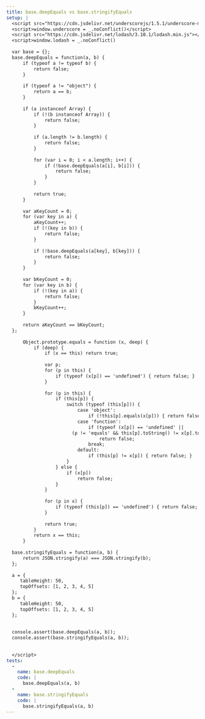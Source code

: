 ```yaml
---
title: base.deepEquals vs base.stringifyEquals
setup: |
  <script src="https://cdn.jsdelivr.net/underscorejs/1.5.1/underscore-min.js"></script>
  <script>window.underscore = _.noConflict()</script>
  <script src="https://cdn.jsdelivr.net/lodash/3.10.1/lodash.min.js"></script>
  <script>window.lodash = _.noConflict()
  
  var base = {};
  base.deepEquals = function(a, b) {
      if (typeof a != typeof b) {
          return false;
      }
  
      if (typeof a != "object") {
          return a == b;
      }
  
      if (a instanceof Array) {
          if (!(b instanceof Array)) {
              return false;
          }
  
          if (a.length != b.length) {
              return false;
          }
  
          for (var i = 0; i < a.length; i++) {
              if (!base.deepEquals(a[i], b[i])) {
                  return false;
              }
          }
  
          return true;
      }
  
      var aKeyCount = 0;
      for (var key in a) {
          aKeyCount++;
          if (!(key in b)) {
              return false;
          }
  
          if (!base.deepEquals(a[key], b[key])) {
              return false;
          }
      }
  
      var bKeyCount = 0;
      for (var key in b) {
          if (!(key in a)) {
              return false;
          }
          bKeyCount++;
      }
  
      return aKeyCount == bKeyCount;
  };
  
      Object.prototype.equals = function (x, deep) {
          if (deep) {
              if (x == this) return true;
  
              var p;
              for (p in this) {
                  if (typeof (x[p]) == 'undefined') { return false; }
              }
  
              for (p in this) {
                  if (this[p]) {
                      switch (typeof (this[p])) {
                          case 'object':
                              if (!this[p].equals(x[p])) { return false; } break;
                          case 'function':
                              if (typeof (x[p]) == 'undefined' ||
                        (p != 'equals' && this[p].toString() != x[p].toString()))
                                  return false;
                              break;
                          default:
                              if (this[p] != x[p]) { return false; }
                      }
                  } else {
                      if (x[p])
                          return false;
                  }
              }
  
              for (p in x) {
                  if (typeof (this[p]) == 'undefined') { return false; }
              }
  
              return true;
          }
          return x == this;
      }
  
  base.stringifyEquals = function(a, b) {
      return JSON.stringify(a) === JSON.stringify(b);
  };
  
  a = {
     tableHeight: 50,
     topOffsets: [1, 2, 3, 4, 5]
  };
  b = {
     tableHeight: 50,
     topOffsets: [1, 2, 3, 4, 5]
  };
  
  
  console.assert(base.deepEquals(a, b));
  console.assert(base.stringifyEquals(a, b));
  
  
  </script>
tests:
  -
    name: base.deepEquals
    code: |
      base.deepEquals(a, b)
  -
    name: base.stringifyEquals
    code: |
      base.stringifyEquals(a, b)
---
```


